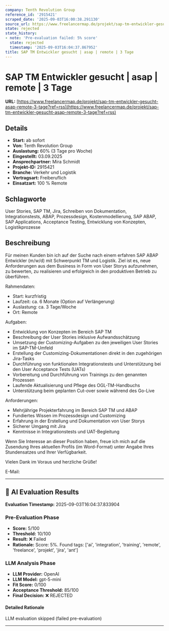 ```yaml
---
company: Tenth Revolution Group
reference_id: '2915421'
scraped_date: '2025-09-03T16:00:38.291130'
source_url: https://www.freelancermap.de/projekt/sap-tm-entwickler-gesucht-asap-remote-3-tage?ref=rss
state: rejected
state_history:
- note: 'Pre-evaluation failed: 5% score'
  state: rejected
  timestamp: '2025-09-03T16:04:37.867952'
title: SAP TM Entwickler gesucht | asap | remote | 3 Tage
---
```



# SAP TM Entwickler gesucht | asap | remote | 3 Tage
**URL:** [https://www.freelancermap.de/projekt/sap-tm-entwickler-gesucht-asap-remote-3-tage?ref=rss](https://www.freelancermap.de/projekt/sap-tm-entwickler-gesucht-asap-remote-3-tage?ref=rss)
## Details
- **Start:** ab sofort
- **Von:** Tenth Revolution Group
- **Auslastung:** 60% (3 Tage pro Woche)
- **Eingestellt:** 03.09.2025
- **Ansprechpartner:** Mira Schmidt
- **Projekt-ID:** 2915421
- **Branche:** Verkehr und Logistik
- **Vertragsart:** Freiberuflich
- **Einsatzart:** 100
                                                % Remote

## Schlagworte
User Stories, SAP TM, Jira, Schreiben von Dokumentation, Integrationstests, ABAP, Prozessdesign, Kostenmodellierung, SAP ABAP, SAP Applications, Acceptance Testing, Entwicklung von Konzepten, Logistikprozesse

## Beschreibung
Für meinen Kunden bin ich auf der Suche nach einem erfahren SAP ABAP Entwickler (m/w/d) mit Schwerpunkt TM und Logistik. Ziel ist es, neue Anforderungen aus dem Business in Form von User Storys aufzunehmen, zu bewerten, zu realisieren und erfolgreich in den produktiven Betrieb zu überführen.

Rahmendaten:
- Start: kurzfristig
- Laufzeit: ca. 6 Monate (Option auf Verlängerung)
- Auslastung: ca. 3 Tage/Woche
- Ort: Remote

Aufgaben:
- Entwicklung von Konzepten im Bereich SAP TM
- Beschreibung der User Stories inklusive Aufwandsschätzung
- Umsetzung der Customizing-Aufgaben zu den jeweiligen User Stories im SAP-TM-Umfeld
- Erstellung der Customizing-Dokumentationen direkt in den zugehörigen Jira-Tasks
- Durchführung von funktionalen Integrationstests und Unterstützung bei den User Acceptance Tests (UATs)
- Vorbereitung und Durchführung von Trainings zu den genannten Prozessen
- Laufende Aktualisierung und Pflege des OGL-TM-Handbuchs
- Unterstützung beim geplanten Cut-over sowie während des Go-Live

Anforderungen:
- Mehrjährige Projekterfahrung im Bereich SAP TM und ABAP
- Fundiertes Wissen im Prozessdesign und Customizing
- Erfahrung in der Erstellung und Dokumentation von User Storys
- Sicherer Umgang mit Jira
- Kenntnisse in Integrationstests und UAT-Begleitung

Wenn Sie Interesse an dieser Position haben, freue ich mich auf die Zusendung Ihres aktuellen Profils (im Word-Format) unter Angabe Ihres Stundensatzes und Ihrer Verfügbarkeit.

Vielen Dank im Voraus und herzliche Grüße!

E-Mail:

---

## 🤖 AI Evaluation Results

**Evaluation Timestamp:** 2025-09-03T16:04:37.833904

### Pre-Evaluation Phase
- **Score:** 5/100
- **Threshold:** 10/100
- **Result:** ❌ Failed
- **Rationale:** Score: 5%. Found tags: ['ai', 'integration', 'training', 'remote', 'freelance', 'projekt', 'jira', 'ant']

### LLM Analysis Phase
- **LLM Provider:** OpenAI
- **LLM Model:** gpt-5-mini
- **Fit Score:** 0/100
- **Acceptance Threshold:** 85/100
- **Final Decision:** ❌ REJECTED

#### Detailed Rationale
LLM evaluation skipped (failed pre-evaluation)

---
